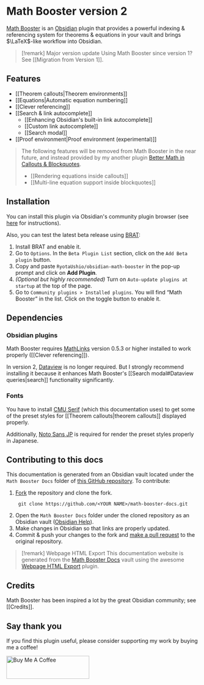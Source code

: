 # Math Booster version 2

[Math Booster](https://github.com/RyotaUshio/obsidian-math-booster) is an [Obsidian](https://obsidian.md) plugin that provides a powerful indexing & referencing system for theorems & equations in your vault and brings $\LaTeX$-like workflow into Obsidian.

> [!remark] Major version update
> Using Math Booster since version 1? See [[Migration from Version 1]].

## Features

- [[Theorem callouts|Theorem environments]]
- [[Equations|Automatic equation numbering]]
- [[Clever referencing]]
- [[Search & link autocomplete]]
	- [[Enhancing Obsidian's built-in link autocomplete]]
	- [[Custom link autocomplete]]
	- [[Search modal]]
- [[Proof environment|Proof environment (experimental)]]

> The following features will be removed from Math Booster in the near future, and instead provided by my another plugin [Better Math in Callouts & Blockquotes](https://github.com/RyotaUshio/obsidian-math-in-callout).
> - [[Rendering equations inside callouts]]
> - [[Multi-line equation support inside blockquotes]]


## Installation

You can install this plugin via Obsidian's community plugin browser (see [here](https://help.obsidian.md/Extending+Obsidian/Community+plugins#Install+a+community+plugin) for instructions).

Also, you can test the latest beta release using [BRAT](https://github.com/TfTHacker/obsidian42-brat):

1.  Install BRAT and enable it.
2.  Go to `Options`. In the `Beta Plugin List` section, click on the `Add Beta plugin` button.
3.  Copy and paste `RyotaUshio/obsidian-math-booster` in the pop-up prompt and click on **Add Plugin**.
4.  _(Optional but highly recommended)_ Turn on `Auto-update plugins at startup` at the top of the page.
5.  Go to `Community plugins > Installed plugins`. You will find “Math Booster” in the list. Click on the toggle button to enable it.

## Dependencies

### Obsidian plugins

Math Booster requires [MathLinks](https://github.com/zhaoshenzhai/obsidian-mathlinks) version 0.5.3 or higher installed to work properly ([[Clever referencing]]).

In version 2, [Dataview](https://github.com/blacksmithgu/obsidian-dataview) is no longer required. But I strongly recommend installing it because it enhances Math Booster's [[Search modal#Dataview queries|search]] functionality significantly.

### Fonts

You have to install [CMU Serif](https://www.cufonfonts.com/font/cmu-serif) (which this documentation uses) to get some of the preset styles for [[Theorem callouts|theorem callouts]] displayed properly.

Additionally, [Noto Sans JP](https://fonts.google.com/noto/specimen/Noto+Sans+JP) is required for render the preset styles properly in Japanese.

## Contributing to this docs

This documentation is generated from an Obsidian vault located under the `Math Booster Docs` folder of [this GitHub repository](https://github.com/RyotaUshio/math-booster-docs). To contribute:

1. [Fork](https://docs.github.com/en/get-started/quickstart/fork-a-repo) the repository and clone the fork.
   ```
    git clone https://github.com/<YOUR NAME>/math-booster-docs.git
    ```
2. Open the `Math Booster Docs` folder under the cloned repository as an Obsidian vault ([Obsidian Help](https://help.obsidian.md/Getting+started/Create+a+vault#Open+existing+folder)).
3. Make changes in Obsidian so that links are properly updated.
4. Commit & push your changes to the fork and [make a pull request](https://docs.github.com/en/pull-requests/collaborating-with-pull-requests/proposing-changes-to-your-work-with-pull-requests/creating-a-pull-request) to the original repository.

> [!remark] Webpage HTML Export
> This documentation website is generated from the [Math Booster Docs](https://github.com/RyotaUshio/math-booster-docs/tree/main/Math%20Booster%20Docs) vault using the awesome [Webpage HTML Export](https://github.com/KosmosisDire/obsidian-webpage-export) plugin.

## Credits

Math Booster has been inspired a lot by the great Obsidian community; see [[Credits]].

## Say thank you

If you find this plugin useful, please consider supporting my work by buying me a coffee!

<a href="https://www.buymeacoffee.com/ryotaushio" target="_blank"><img src="https://cdn.buymeacoffee.com/buttons/v2/default-yellow.png" alt="Buy Me A Coffee" style="height: 60px !important;width: 217px !important;" ></a>